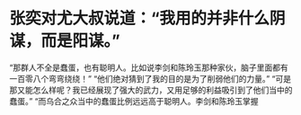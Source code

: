 # 张奕对尤大叔说道：“我用的并非什么阴谋，而是阳谋。”
“那群人不全是蠢蛋，也有聪明人。比如说李剑和陈玲玉那种家伙，脑子里面都有一百零八个弯弯绕绕！”
“他们绝对猜到了我的目的是为了削弱他们的力量。”
“可是那又能怎么样呢？我已经展现了强大的武力，又用足够的利益吸引到了他们当中的蠢蛋。”
“而乌合之众当中的蠢蛋比例远远高于聪明人。李剑和陈玲玉掌握

